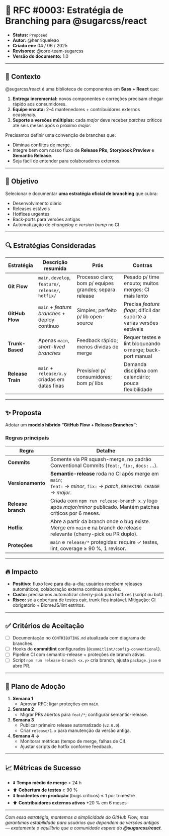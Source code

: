 # 📄 RFC #0003: Estratégia de Branching para **@sugarcss/react**

- **Status:** `Proposed`
- **Autor:** @henriqueleao
- **Criado em:** 04 / 06 / 2025
- **Revisores:** @core-team-sugarcss
- **Versão do documento:** 1.0

---

## 🧠 Contexto

@sugarcss/react é uma biblioteca de componentes em **Sass + React** que:

1. **Entrega incremental:** novos componentes e correções precisam chegar rápido aos consumidores.
2. **Equipe enxuta:** 2–4 mantenedores + contribuidores externos ocasionais.
3. **Suporte a versões múltiplas:** cada _major_ deve receber _patches_ críticos até seis meses após o próximo _major_.

Precisamos definir uma convenção de branches que:

- Diminua conflitos de merge.
- Integre bem com nosso fluxo de **Release PRs**, **Storybook Preview** e **Semantic Release**.
- Seja fácil de entender para colaboradores externos.

---

## 🎯 Objetivo

Selecionar e documentar **uma estratégia oficial de branching** que cubra:

- Desenvolvimento diário
- Releases estáveis
- Hotfixes urgentes
- Back-ports para versões antigas
- Automatização de _changelog_ e _version bump_ no CI

---

## 🔍 Estratégias Consideradas

| Estratégia | Descrição resumida | Prós | Contras |
|------------|-------------------|------|---------|
| **Git Flow** | `main`, `develop`, `feature/`, `release/`, `hotfix/` | Processo claro; bom p/ equipes grandes; separa release | Pesado p/ time enxuto; muitos merges; CI mais lento |
| **GitHub Flow** | `main` + _feature branches_ + deploy contínuo | Simples; perfeito p/ lib open-source | Precisa _feature flags_; difícil dar suporte a várias versões estáveis |
| **Trunk-Based** | Apenas `main`, _short-lived branches_ | Feedback rápido; menos dívidas de merge | Requer testes e lint bloqueando o merge; back-port manual |
| **Release Train** | `main` + `release/x.y` criadas em datas fixas | Previsível p/ consumidores; bom p/ libs | Demanda disciplina com calendário; pouca flexibilidade |

---

## ✨ Proposta

Adotar um **modelo híbrido “GitHub Flow + Release Branches”**:


### Regras principais

| Regra | Detalhe |
|-------|---------|
| **Commits** | Somente via PR squash-merge, no padrão Conventional Commits (`feat:`, `fix:`, `docs:` …). |
| **Versionamento** | **Semantic-release** roda no CI após merge em `main`;<br>`feat:` → _minor_, `fix:` → _patch_, `BREAKING CHANGE` → _major_. |
| **Release branch** | Criada com `npm run release-branch x.y` logo após _major/minor_ publicado. Mantém patches críticos por 6 meses. |
| **Hotfix** | Abre a partir da branch onde o bug existe. Merge em `main` **e** na branch de release relevante (cherry-pick ou PR duplo). |
| **Proteções** | `main` e `release/*` protegidas: require ✓ testes, lint, coverage ≥ 90 %, 1 revisor. |

---

## 🔥 Impacto

- **Positivo:** fluxo leve para dia-a-dia; usuários recebem releases automáticos; colaboração externa continua simples.
- **Custo:** precisamos automatizar cherry-pick para hotfixes (script ou bot).
- **Risco:** se a cobertura de testes cair, trunk fica instável. Mitigação: CI obrigatório + BiomeJS/lint estritos.

---

## ✅ Critérios de Aceitação

- [ ] Documentação no `CONTRIBUTING.md` atualizada com diagrama de branches.
- [ ] Hooks do **commitlint** configurados (`@commitlint/config-conventional`).
- [ ] Pipeline CI com semantic-release + proteções de branch ativas.
- [ ] Script `npm run release-branch <x.y>` cria branch, ajusta `package.json` e abre PR.

---

## 🧪 Plano de Adoção

1. **Semana 1**
   - Aprovar RFC; ligar proteções em `main`.
2. **Semana 2**
   - Migrar PRs abertos para `feat/*`; configurar semantic-release.
3. **Semana 3**
   - Publicar primeiro release automatizado (`v2.0.0`).
   - Criar `release/1.x` para manutenção da versão antiga.
4. **Semana 4 →**
   - Monitorar métricas (tempo de merge, falhas de CI).
   - Ajustar scripts de hotfix conforme feedback.

---

## 📈 Métricas de Sucesso

- ⬇️ **Tempo médio de merge** < 24 h
- ⬆️ **Cobertura de testes** ≥ 90 %
- ⬇️ **Incidentes em produção** (bugs críticos) ≤ 1 por trimestre
- ⬆️ **Contribuidores externos ativos** +20 % em 6 meses

---

*Com essa estratégia, mantemos a simplicidade do GitHub Flow, mas garantimos estabilidade para usuários que dependem de versões antigas — exatamente o equilíbrio que a comunidade espera do **@sugarcss/react**.*
